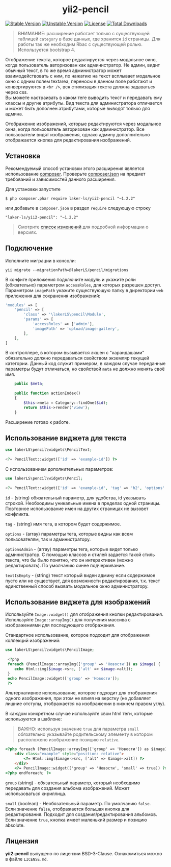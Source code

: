 <h1 align="center">
    yii2-pencil
</h1>


[![Stable Version](https://poser.pugx.org/laker-ls/yii2-pencil/v/stable)](https://packagist.org/packages/laker-ls/yii2-pencil)
[![Unstable Version](https://poser.pugx.org/laker-ls/yii2-pencil/v/unstable)](https://packagist.org/packages/laker-ls/yii2-pencil)
[![License](https://poser.pugx.org/laker-ls/yii2-pencil/license)](https://packagist.org/packages/laker-ls/yii2-pencil)
[![Total Downloads](https://poser.pugx.org/laker-ls/yii2-pencil/downloads)](https://packagist.org/packages/laker-ls/yii2-pencil)

> ВНИМАНИЕ: расширение работает только с существующей таблицей `category` в базе данных, где хранится `id` страницы.
Для работы так же необходим Rbac с существующей ролью. Используется bootstrap 4.

Отображение текста, которое редактируется через модальное окно, когда пользователь авторизован как администратор.
Не админ, видит обычный текст, в то же время администратор может взаимодействовать с ним, по нажатию на текст
всплывает модальное окно с одним полем textarea, переносы в данном поле работают и конвертируются в `<br />`, вся
стилизация текста должна задаваться через css. <br />
Вы можете настраивать в каком теге выводить текст и передавать ему классы и другие атрибуты.
Вид текста для администратора отличается и может быть дополнен атрибутами, которые выводят только для админа.

Отображение изображений, которые редактируются через модальное окна, когда пользователь авторизован как администратор.
Все пользователи видят изображения, однако админу дополнительно отображается кнопка для редактирования изображений.
  
## Установка

Рекомендуемый способ установки этого расширения является использование [composer](http://getcomposer.org/download/).
Проверьте [composer.json](https://github.com/laker-ls/yii2-pencil/blob/master/composer.json) на предмет требований и зависимостей данного расширения.

Для установки запустите

```
$ php composer.phar require laker-ls/yii2-pencil "~1.2.2"
```

или добавьте в `composer.json` в раздел `require` следующую строку

```
"laker-ls/yii2-pencil": "~1.2.2"
```

> Смотрите [список изменений](https://github.com/laker-ls/yii2-pencil/blob/master/CHANGE.md) для подробной информации о версиях.

## Подключение
Исполните миграции в консоли:
```
yii migrate --migrationPath=@lakerLS/pencil/migrations
```

В конфиге приложения подключите модуль и укажите роли (обязательно) параметром `accessRoles`, для которых разрешен доступ.
Параметром `imagePath` укажите существующую папку в директории `web` приложения для сохранения изображений:
```php
'modules' => [
    'pencil' => [
        'class' => '\lakerLS\pencil\Module',
        'params' => [
            'accessRoles' => ['admin'],
            'imagePath' => 'upload/image-gallery',
        ],
    ],
]
```

В контроллере, в котором вызывается экшен с "карандашами" обязательно должно передаваться свойством экземляр текущей
категории. Данный код служит примером, в каждом случае переданные параметры будут отличаться, но свойствой `meta` не должно
менять своё имя.
```php
    public $meta;
    
    public function actionIndex()
    {
        $this->meta = Category::findOne($id);
        return $this->render('view');
    }
```

Расширение готово к работе.

## Использование виджета для текста

```php
use lakerLS\pencil\widgets\PencilText;
           
<?= PencilText::widget(['id' => 'example-id']) ?>
```

С использованием дополнительных параметров:
```php
use lakerLS\pencil\widgets\Pencil;
           
<?= PencilText::widget(['id' => 'example-id', 'tag' => 'h2', 'options' => ['class' => 'my-class']]) ?>
```

`id` - (string) обязательный параметр, для удобства, id указывать строкой. Необходимы уникальные имена в пределах одной страницы.
Повторное использование имен на других страницах не вызовет конфликта.

`tag` - (string) имя тега, в котором будет содержимое.

`options` - (array) параметры тега, которые видны как всем пользователям, так и администратору.

`optionsAdmin` - (array) параметры тега, которые видет только администратор. С помощью классов и стилей задается такой стиль текста,
что бы было понятно, что он интерактивен (можно редактировать). По умолчанию синее подчеркивание.

`textIsEmpty` - (string) текст который виден админу если содержимое пусто или не существует,
для возможности редактирования, т.к. текст единственный способ вызвать модальное окно администратору.

## Использование виджета для изображений

Используйте `Image::widget()` для отображения кнопки редактирования. <br />
Используйте `Image::arrayImg()` для получения массива с изображениями для последующего отображения.

Стандартное использование, которое подходит для отображения коллекций изображений:

```php
use lakerLS\pencil\widgets\PencilImage;
 
 <?php
 foreach (PencilImage::arrayImg(['group' => 'Новости']) as $image) {
    echo Html::img($image->src, ['alt' => $image->alt]);
 }
 echo PencilImage::widget(['group' => 'Новости']);
 ?>
```
Альтернативное использование, которое подходит для отображения одного изображения, при этом не влияя на верстку
(не добавляет лишние отступы, отображается на изображении в нижнем правом углу).

В каждом конкретном случае используйте свои html теги, которые используются в шаблоне:
> ВАЖНО: используя значение `true` для параметра `small` обязательно указывайте родительскому элементу в котором 
расположено изображение позицию `relative`.

```html
<?php foreach (PencilImage::arrayImg(['group' => 'Новости']) as $image) : ?>
    <div class="example" style="position: relative">
        <?= Html::img($image->src, ['alt' => $image->alt]) ?>
    </div>
    <?= PencilImage::widget(['group' => 'Новости', 'small' => true]) ?>
<?php endforeach; ?>
```

`group` (string) - обязательный параметр, который необходимо передавать для создания альбома изображений.
Может использоваться кириллица.

`small` (boolean) - Необязательный параметр. По умолчанию `false`.<br />
Если значение `false`, отображается большая кнопка для редактирования. 
Подходит для создания/редактирования альбомов. <br />
Если значение `true`, кнопка имеет маленький размер и позицию absolute. 

## Лицензия

**yii2-pencil** выпущено по лицензии BSD-3-Clause. Ознакомиться можно в файле `LICENSE.md`.
